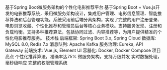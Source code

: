 基于Spring Boot微服务架构的个性化电影推荐平台
基于Spring Boot + Vue.js开发的电影推荐系统，采用微服务架构设计，集成用户管理、电影信息管理、智能推荐算法和后台管理功能。系统采用前后端分离架构，实现了完整的用户注册登录、电影浏览收藏、个性化推荐和管理员后台等核心业务模块。支持服务发现、注册和负载均衡。支持多种推荐算法，包括协同过滤、内容推荐等，为用户提供精准的个性化电影推荐服务。
技术栈
后端框架: Spring Boot 3.x, Spring Cloud
数据库: MySQL 8.0, Redis 7.x
消息队列: Apache Kafka
服务治理: Eureka, API Gateway
前端技术: Vue.js, Element UI
容器化: Docker, Docker Compose
项目亮点
个性化推荐算法，准确率达75%
微服务架构，支持万级并发
实时数据处理，毫秒级响应
完整的权限管理系统
